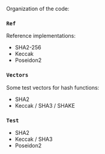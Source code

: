 
Organization of the code:

### `Ref`

Reference implementations:

- SHA2-256
- Keccak
- Poseidon2

### `Vectors`

Some test vectors for hash functions:

- SHA2
- Keccak / SHA3 / SHAKE

### `Test`

- SHA2
- Keccak / SHA3
- Poseidon2


